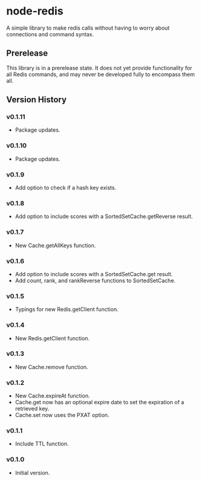 # node-redis
A simple library to make redis calls without having to worry about connections and command syntax.

## Prerelease
This library is in a prerelease state.  It does not yet provide functionality for all Redis commands, and may never be developed fully to encompass them all.

## Version History

### v0.1.11
* Package updates.

### v0.1.10
* Package updates.

### v0.1.9
* Add option to check if a hash key exists.

### v0.1.8
* Add option to include scores with a SortedSetCache.getReverse result.

### v0.1.7
* New Cache.getAllKeys function.

### v0.1.6
* Add option to include scores with a SortedSetCache.get result.
* Add count, rank, and rankReverse functions to SortedSetCache.

### v0.1.5
* Typings for new Redis.getClient function.

### v0.1.4
* New Redis.getClient function.

### v0.1.3
* New Cache.remove function.

### v0.1.2
* New Cache.expireAt function.
* Cache.get now has an optional expire date to set the expiration of a retrieved key.
* Cache.set now uses the PXAT option.

### v0.1.1
* Include TTL function.

### v0.1.0
* Initial version.
